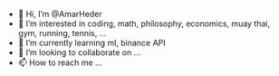 - 👋 Hi, I’m @AmarHeder
- 👀 I’m interested in coding, math, philosophy, economics, muay thai, gym, running, tennis, ...
- 🌱 I’m currently learning ml, binance API
- 💞️ I’m looking to collaborate on ...
- 📫 How to reach me ...

<!---
AmarHeder/AmarHeder is a ✨ special ✨ repository because its `README.md` (this file) appears on your GitHub profile.
You can click the Preview link to take a look at your changes.
--->
